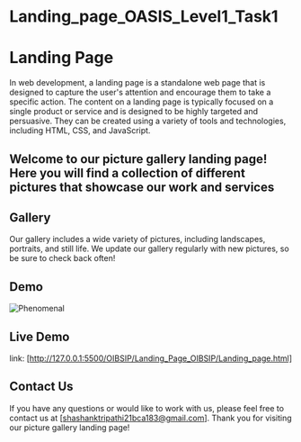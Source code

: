 # Landing_page_OASIS_Level1_Task1
# Landing Page
In web development, a landing page is a standalone web page that is designed to capture the user's attention and encourage them to take a specific action.
The content on a landing page is typically focused on a single product or service and is designed to be highly targeted and persuasive.
They can be created using a variety of tools and technologies, including HTML, CSS, and JavaScript.

## Welcome to our picture gallery landing page! Here you will find a collection of different pictures that showcase our work and services


## Gallery
Our gallery includes a wide variety of pictures, including landscapes, portraits, and still life. We update our gallery regularly with new pictures, so be sure to check back often!

## Demo
![Phenomenal](https://github.com/Shashanktriathi1703/Landing_page_OASIS_Level1_Task1/assets/105815482/33375621-1fe0-4914-8cbf-5819d5084e52)



## Live Demo

link: [http://127.0.0.1:5500/OIBSIP/Landing_Page_OIBSIP/Landing_page.html]


## Contact Us
If you have any questions or would like to work with us, please feel free to contact us at [shashanktripathi21bca183@gmail.com]. Thank you for visiting our picture gallery landing page!
